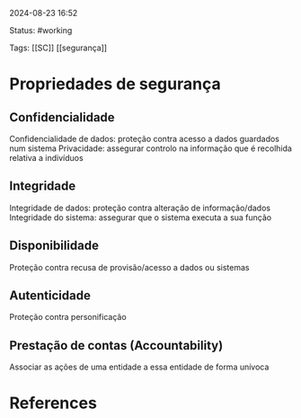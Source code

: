2024-08-23 16:52

Status: #working

Tags: [[SC]] [[segurança]]

# Propriedades de segurança

## Confidencialidade

Confidencialidade de dados: proteção contra acesso a dados guardados num sistema Privacidade: assegurar controlo na informação que é recolhida relativa a indivíduos

## Integridade

Integridade de dados: proteção contra alteração de informação/dados Integridade do sistema: assegurar que o sistema executa a sua função

## Disponibilidade

Proteção contra recusa de provisão/acesso a dados ou sistemas

## Autenticidade

Proteção contra personificação

## Prestação de contas (Accountability)

Associar as ações de uma entidade a essa entidade de forma unívoca

# References

